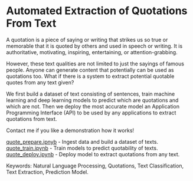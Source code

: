 # Automated Extraction of Quotations From Text

A quotation is a piece of saying or writing that strikes us so true or memorable that it is quoted by others and used in speech or writing. It is authoritative, motivating, inspiring, entertaining, or attention-grabbing.

However, these text qualities are not limited to just the sayings of famous people. Anyone can generate content that potentially can be used as quotations too. What if there is a system to extract potential quotable quotes from any text given?

We first build a dataset of text consisting of sentences, train machine learning and deep learning models to predict which are quotations and which are not. Then we deploy the most accurate model an Application Programming Interface (API) to be used by any applications to extract quotations from text.

Contact me if you like a demonstration how it works!

<a href="https://github.com/rickysoo/nlp-quote/blob/main/quote_prepare.ipynb">quote_prepare.ipnyb</a> - Ingest data and build a dataset of texts.  
<a href="https://github.com/rickysoo/nlp-quote/blob/main/quote_train.ipynb">quote_train.ipynb</a> - Train models to predict quotability of texts.  
<a href="https://github.com/rickysoo/nlp-quote/blob/main/quote_deploy.ipynb">quote_deploy.ipynb</a> - Deploy model to extract quotations from any text.  

Keywords: Natural Language Processing, Quotations, Text Classification, Text Extraction, Prediction Model.
